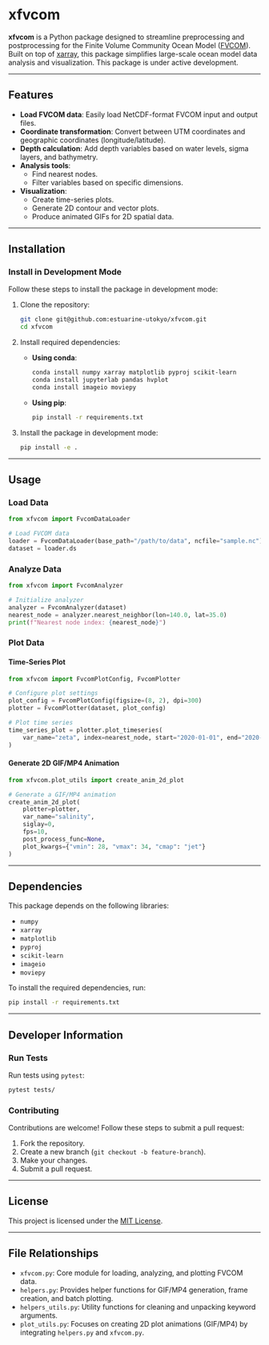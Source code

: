 # xfvcom

**xfvcom** is a Python package designed to streamline preprocessing and postprocessing for the Finite Volume Community Ocean Model ([FVCOM](https://github.com/FVCOM-GitHub/FVCOM)). Built on top of [xarray](https://docs.xarray.dev/en/stable/), this package simplifies large-scale ocean model data analysis and visualization. This package is under active development.

---

## Features

- **Load FVCOM data**: Easily load NetCDF-format FVCOM input and output files.
- **Coordinate transformation**: Convert between UTM coordinates and geographic coordinates (longitude/latitude).
- **Depth calculation**: Add depth variables based on water levels, sigma layers, and bathymetry.
- **Analysis tools**:
  - Find nearest nodes.
  - Filter variables based on specific dimensions.
- **Visualization**:
  - Create time-series plots.
  - Generate 2D contour and vector plots.
  - Produce animated GIFs for 2D spatial data.

---

## Installation

### Install in Development Mode

Follow these steps to install the package in development mode:

1. Clone the repository:
   ```bash
   git clone git@github.com:estuarine-utokyo/xfvcom.git
   cd xfvcom
   ```

2. Install required dependencies:
   - **Using conda**:
     ```bash
     conda install numpy xarray matplotlib pyproj scikit-learn
     conda install jupyterlab pandas hvplot
     conda install imageio moviepy
     ```
   - **Using pip**:
     ```bash
     pip install -r requirements.txt
     ```

3. Install the package in development mode:
   ```bash
   pip install -e .
   ```

---

## Usage

### Load Data
```python
from xfvcom import FvcomDataLoader

# Load FVCOM data
loader = FvcomDataLoader(base_path="/path/to/data", ncfile="sample.nc")
dataset = loader.ds
```

### Analyze Data
```python
from xfvcom import FvcomAnalyzer

# Initialize analyzer
analyzer = FvcomAnalyzer(dataset)
nearest_node = analyzer.nearest_neighbor(lon=140.0, lat=35.0)
print(f"Nearest node index: {nearest_node}")
```

### Plot Data

#### Time-Series Plot
```python
from xfvcom import FvcomPlotConfig, FvcomPlotter

# Configure plot settings
plot_config = FvcomPlotConfig(figsize=(8, 2), dpi=300)
plotter = FvcomPlotter(dataset, plot_config)

# Plot time series
time_series_plot = plotter.plot_timeseries(
    var_name="zeta", index=nearest_node, start="2020-01-01", end="2020-12-31", rolling_window=25
)
```

#### Generate 2D GIF/MP4 Animation
```python
from xfvcom.plot_utils import create_anim_2d_plot

# Generate a GIF/MP4 animation
create_anim_2d_plot(
    plotter=plotter,
    var_name="salinity",
    siglay=0,
    fps=10,
    post_process_func=None,
    plot_kwargs={"vmin": 28, "vmax": 34, "cmap": "jet"}
)
```

---

## Dependencies

This package depends on the following libraries:

- `numpy`
- `xarray`
- `matplotlib`
- `pyproj`
- `scikit-learn`
- `imageio`
- `moviepy`

To install the required dependencies, run:
```bash
pip install -r requirements.txt
```

---

## Developer Information

### Run Tests
Run tests using `pytest`:
```bash
pytest tests/
```

### Contributing
Contributions are welcome! Follow these steps to submit a pull request:

1. Fork the repository.
2. Create a new branch (`git checkout -b feature-branch`).
3. Make your changes.
4. Submit a pull request.

---

## License

This project is licensed under the [MIT License](LICENSE).

---

## File Relationships

- `xfvcom.py`: Core module for loading, analyzing, and plotting FVCOM data.
- `helpers.py`: Provides helper functions for GIF/MP4 generation, frame creation, and batch plotting.
- `helpers_utils.py`: Utility functions for cleaning and unpacking keyword arguments.
- `plot_utils.py`: Focuses on creating 2D plot animations (GIF/MP4) by integrating `helpers.py` and `xfvcom.py`.
